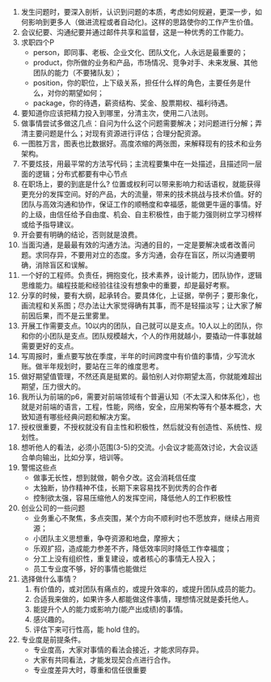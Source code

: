 1. 发生问题时，要深入剖析，认识到问题的本质，考虑如何规避，更深一步，如何影响到更多人（做进流程或者自动化)。这样的思路使你的工作产生价值。
2. 会议纪要、沟通纪要并通过邮件共享和监督，这是一种优秀的工作能力。
3. 求职四个P
    - person，即同事、老板、企业文化、团队文化，人永远是最重要的；
    - product，你所做的业务和产品，市场情况、竞争对手、未来发展、其他团队的能力（不要猪队友）；
    - position，你的职位，上下级关系，担任什么样的角色，主要任务是什么，对你的期望如何；
    - package，你的待遇，薪资结构、奖金、股票期权、福利待遇。
4. 要知道你应该把精力投入到哪里，分清主次，使用二八法则。
5. 做事情尝试多做这几点：自问为什么这个问题需要解决；对问题进行分解；弄清主要问题是什么；对现有资源进行评估；合理分配资源。
6. 一图胜万言，图表也比数据好。高度浓缩的两张图，来解释现有的技术和业务架构。
7. 不要炫技，用最平常的方法写代码；主流程要集中在一处描述，且描述同一层面的逻辑；分布式都要有中心节点
8. 在职场上，要的到底是什么? 位置或权利可以带来影响力和话语权，就能获得更充分的发挥空间。好的产品，大的流量，带来的技术挑战与技术价值。好的团队与高效沟通和协作，保证工作的顺畅度和幸福感，能做更牛逼的事情。好的上级，由信任给予自由度、机会、自主积极性，由于能力强则树立学习榜样或给予指导建议。
9. 开会要有明确的结论，否则就是浪费。
10. 当面沟通，是最最有效的沟通方法。沟通的目的，一定是要解决或者改善问题。求同存异，不要用对立的态度。多方沟通，会存在盲区，所以沟通要明确，消除盲区和误解。
11. 一个好的工程师。负责任，拥抱变化，技术素养，设计能力，团队协作，逻辑思维能力。编程技能和经验往往没有想象中的重要，却是最好考察。
12. 分享的时候，要有大纲，起承转合。要具体化，上证据，举例子；要形象化，画流程和关系图；尽办法让大家觉得确有其事，而不是轻描淡写；让大家了解前因后果，而不是云里雾里。
13. 开展工作需要支点。10以内的团队，自己就可以是支点。10人以上的团队，你和你的小团队是支点。团队规模越大，个人的作用就越小，要撬动一件事就越需要更好的支点。
14. 写周报时，重点要写放在季度，半年的时间跨度中有价值的事情，少写流水账。做半年规划时，要站在三年的维度思考。 ​​​​
15. 做好期望值管理，不然还真是挺累的。最怕别人对你期望太高，你就能难超出期望，压力很大的。 ​​​​
16. 我所认为前端的p6，需要对前端领域有个普遍认知（不太深入和体系化），也就是对前端的语言，工程，性能，网络，安全，应用架构等有个基本概念，大致知道有哪些经典问题和解决方案。 ​​​​
17. 授权很重要，不授权就没有自主性和积极性，然后就没有创造性、系统性、规划性。
18. 想听他人的看法，必须小范围(3-5)的交流。小会议才能高效讨论，大会议适合单向输出，比如分享，培训等。
19. 警惕这些点
    - 做事无长性，想到就做，朝令夕改。这会消耗信任度
    - 太独断，协作精神不佳，长期下来容易找不到优秀的合作者
    - 控制欲太强，容易压缩他人的发挥空间，降低他人的工作积极性
20. 创业公司的一些问题
    - 业务重心不聚焦，多点突围，某个方向不顺利时也不愿放弃，继续占用资源；
    - 小团队主义思想重，争夺资源和地盘，摩擦大；
    - 乐观扩招，造成能力参差不齐，降低效率同时降低工作幸福度；
    - 分工上没有组织性，重复建设，或者核心的事情无人投入；
    - 员工专业度不够，好的事情也能做烂
21. 选择做什么事情？
    1. 有价值的，或对团队有痛点的，或提升效率的，或提升团队成员的能力。
    2. 合适我来做的，如果许多人都能做这件事情，理想情况就是委托他人。
    3. 能提升个人的能力或影响力(能产出成绩)的事情。
    4. 感兴趣的。
    5. 评估下来可行性高，能 hold 住的。 ​​​​
22. 专业度是前提条件。
    - 专业度高，大家对事情的看法会接近，才能求同存异。
    - 大家有共同看法，才能发现契合点进行合作。
    - 专业度差异大时，尊重和信任很重要